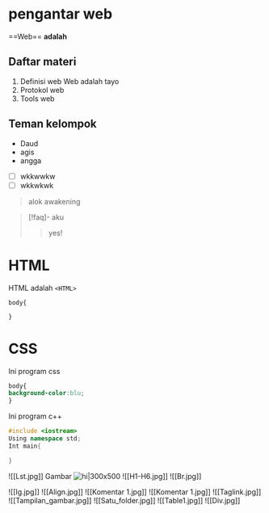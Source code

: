 # pengantar web
==Web== **adalah**
## Daftar materi
1. Definisi web
	Web adalah tayo
2. Protokol web
3. Tools web
## Teman kelompok
- Daud
- agis
- angga
- [ ] wkkwwkw
- [ ] wkkwkwk
> alok awakening


> [!faq]- aku
>> yes! 




# HTML
HTML adalah `<HTML>`


```
body{

}
```

# CSS
Ini program css
```css
body{
background-color:blu;
}
```
Ini program c++
```c++
#include <iostream>
Using namespace std;
Int main{

}

```
![[Lst.jpg]]
Gambar 
![hi|300x500](hi.png)
![[H1-H6.jpg]]
![[Br.jpg]]

![[Ig.jpg]]
![[Align.jpg]]
![[Komentar 1.jpg]]
![[Komentar 1.jpg]]
![[Taglink.jpg]]
![[Tampilan_gambar.jpg]]
![[Satu_folder.jpg]]
![[Table1.jpg]]
![[Div.jpg]]